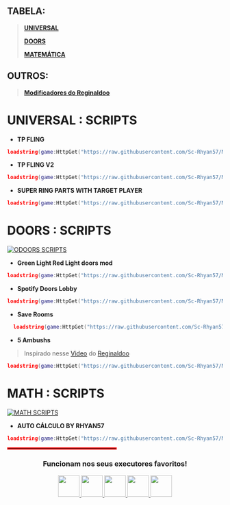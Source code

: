 ## TABELA:
> [**UNIVERSAL**](https://github.com/Sc-Rhyan57/MsProject/blob/main/README.md#universal--scripts)
>
> [**DOORS**](https://github.com/Sc-Rhyan57/MsProject/blob/main/README.md#doors--scripts)
> 
> [**MATEMÁTICA**](https://github.com/Sc-Rhyan57/MsProject/blob/main/README.md#math--scripts)
> 
## OUTROS:
> [**Modificadores do Reginaldoo**](Reginaldoo/readme.md)
> 
# **UNIVERSAL : SCRIPTS**

- **TP FLING**
```lua
loadstring(game:HttpGet("https://raw.githubusercontent.com/Sc-Rhyan57/MsProject/refs/heads/main/projects/ms_tpFling.lua"))()
```

- **TP FLING V2**
```lua
loadstring(game:HttpGet("https://raw.githubusercontent.com/Sc-Rhyan57/MsProject/refs/heads/main/projects/Ms_TpflingV2.lua"))()
```

- **SUPER RING PARTS WITH TARGET PLAYER**
```lua
loadstring(game:HttpGet("https://raw.githubusercontent.com/Sc-Rhyan57/MsProject/refs/heads/main/projects/super-ring-parts-with-target-player.lua"))()
```

# **DOORS : SCRIPTS**
[![ODOORS SCRIPTS](https://tr.rbxcdn.com/180DAY-af2d9b55dbc9b730d098c2fbc60902f5/768/432/Image/Webp/noFilter)](https://www.roblox.com/pt/games/6516141723/DOORS)
- **Green Light Red Light doors mod**
```lua
loadstring(game:HttpGet("https://raw.githubusercontent.com/Sc-Rhyan57/MsProject/refs/heads/main/projects/greenLight-RedLight-doors-by-rhyan.lua"))()
```
- **Spotify Doors Lobby**
```lua
loadstring(game:HttpGet("https://raw.githubusercontent.com/Sc-Rhyan57/MsProject/refs/heads/main/projects/doors-lobby-spotify.lua"))()
```
- **Save Rooms**
```lua
  loadstring(game:HttpGet("https://raw.githubusercontent.com/Sc-Rhyan57/MsProject/refs/heads/main/projects/SaveRooms(Doors).lua"))()
  ```
- **5 Ambushs**
> Inspirado nesse [Video](https://youtu.be/UdyCa5RvuB8) do [Reginaldoo](https://youtube.com/@REIginaldoo)
```lua
loadstring(game:HttpGet("https://raw.githubusercontent.com/Sc-Rhyan57/MsProject/refs/heads/main/projects/5Ambushs-mod.lua"))()
```

# **MATH : SCRIPTS**
[![MATH SCRIPTS](https://tr.rbxcdn.com/180DAY-060501087344cd90641f0e31ea40bc15/768/432/Image/Webp/noFilter)](https://www.roblox.com/pt/games/127707120843339/Math-Murder)
- **AUTO CÁLCULO BY RHYAN57**
```lua
loadstring(game:HttpGet("https://raw.githubusercontent.com/Sc-Rhyan57/MsProject/refs/heads/main/projects/math.lua"))()
```

<hr style="border: 2px solid red; width: 50%;">

<h3 align="center">Funcionam nos seus executores favoritos!</h3>
<p align="center">
  <a href="https://deltaexploits.gg/">
    <img src="https://deltaexploits.gg/favicon.ico" width="50">
  </a>
  <a href="https://krnl.cat/">
    <img src="https://krnl.cat/favicon.ico" width="50">
  </a>
  <a href="https://fluxus-team.net/download/">
    <img src="https://fluxus-team.net/wp-content/uploads/2024/03/Fluxus-icon.webp" width="50">
  </a>
  <a href="https://codex.lol/">
    <img src="https://codex.lol/favicon.ico" width="50">
  </a>
  <a href="https://arceusx.com/">
    <img src="https://arceusx.com/wp-content/uploads/2022/08/arceusx-logo.png" width="50">
  </a>
</p>
